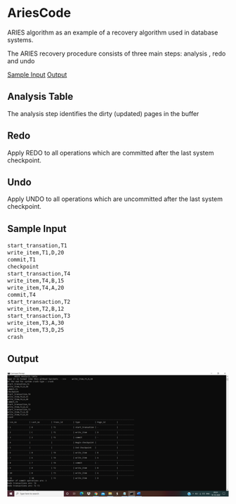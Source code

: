 # AriesCode

ARIES algorithm as an example of a recovery algorithm used in database systems.

The ARIES recovery procedure consists of three main steps:
analysis , redo and undo

[Sample Input](#sample-input)
[Output](#output)

## Analysis Table

The analysis step identifies the dirty (updated) pages in the buffer

## Redo

Apply REDO to all operations which are committed after the last system checkpoint.

## Undo

Apply UNDO to all operations which are uncommitted after the last system checkpoint.

## Sample Input
```
start_transation,T1
write_item,T1,D,20
commit,T1
checkpoint
start_transaction,T4
write_item,T4,B,15
write_item,T4,A,20
commit,T4
start_transaction,T2
write_item,T2,B,12
start_transaction,T3
write_item,T3,A,30
write_item,T3,D,25
crash
```

## Output
![alt](https://github.com/AshwiniWala/AriesCode/blob/main/ARIESoutput.png)
